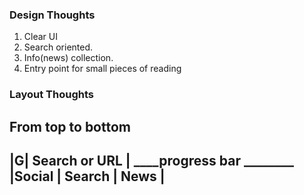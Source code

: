 
### Design Thoughts
1. Clear UI
2. Search oriented.
3. Info(news) collection.
4. Entry point for small pieces of reading

### Layout Thoughts
From top to bottom
 --------------------------
|G| Search or URL         |
 ____progress bar ________
|Social | Search | News   |
 -------------------------

